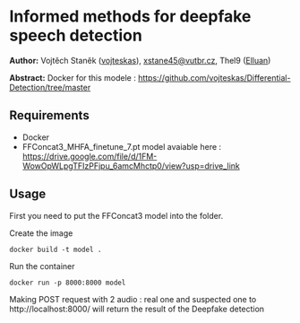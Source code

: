 # Informed methods for deepfake speech detection

**Author:**
 Vojtěch Staněk ([vojteskas](https://github.com/vojteskas)), xstane45@vutbr.cz, 
 Thel9 ([Elluan](https://github.com/Elluan))

**Abstract:**
Docker for this modele : https://github.com/vojteskas/Differential-Detection/tree/master


## Requirements

 - Docker
 - FFConcat3_MHFA_finetune_7.pt model avaiable here :  https://drive.google.com/file/d/1FM-WowOpWLpgTFIzPFjpu_6amcMhctp0/view?usp=drive_link

## Usage

First you need to put the FFConcat3 model into the folder.

Create the image 
```
docker build -t model .
```

Run the container 
```
docker run -p 8000:8000 model
```

Making POST request with 2 audio : real one and suspected one to http://localhost:8000/ will return the result of the Deepfake detection 


